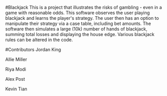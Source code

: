 #Blackjack
This is a project that illustrates the risks of gambling - even in a game with reasonable odds.
This software observes the user playing blackjack and learns the player's strategy.
The user then has an option to manipulate their strategy via a case table, including bet amounts.
The software then simulates a large (10k) number of hands of blackjack, summing total losses and displaying the house edge.
Various blackjack rules can be altered in the code.

#Contributors
Jordan King

Allie Miller

Riya Modi

Alex Post

Kevin Tian
